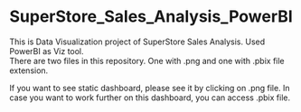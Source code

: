 # SuperStore_Sales_Analysis_PowerBI
This is Data Visualization project of SuperStore Sales Analysis. Used PowerBI as Viz tool.  
There are two files in this repository. One with .png and one with .pbix file extension.  

If you want to see static dashboard, please see it by clicking on .png file. In case you want to work further on this dashboard, you can access .pbix file.
